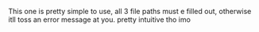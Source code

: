 This one is pretty simple to use, all 3 file paths must e filled out, otherwise itll toss an error message at you. pretty intuitive tho imo
